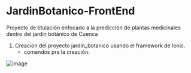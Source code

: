 # JardinBotanico-FrontEnd
Proyecto de titulación enfocado a la predicción de plantas medicinales dentro del jardín botánico de Cuenca
1. Creacion del proyecto jardín_botanico usando el framework de Ionic.
   * comandos pra la creación:
    
![image](https://github.com/GIHP4C/JardinBotanico-FrontEnd/assets/49033433/4318e182-6b00-42d9-b7e7-abc49e7e4f1e) 
